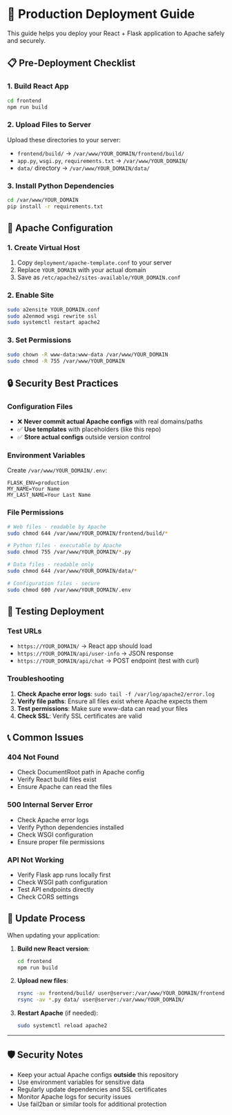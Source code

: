 # 🚀 Production Deployment Guide

This guide helps you deploy your React + Flask application to Apache safely and securely.

## 📋 **Pre-Deployment Checklist**

### **1. Build React App**
```bash
cd frontend
npm run build
```

### **2. Upload Files to Server**
Upload these directories to your server:
- `frontend/build/` → `/var/www/YOUR_DOMAIN/frontend/build/`
- `app.py`, `wsgi.py`, `requirements.txt` → `/var/www/YOUR_DOMAIN/`
- `data/` directory → `/var/www/YOUR_DOMAIN/data/`

### **3. Install Python Dependencies**
```bash
cd /var/www/YOUR_DOMAIN
pip install -r requirements.txt
```

## 🔧 **Apache Configuration**

### **1. Create Virtual Host**
1. Copy `deployment/apache-template.conf` to your server
2. Replace `YOUR_DOMAIN` with your actual domain
3. Save as `/etc/apache2/sites-available/YOUR_DOMAIN.conf`

### **2. Enable Site**
```bash
sudo a2ensite YOUR_DOMAIN.conf
sudo a2enmod wsgi rewrite ssl
sudo systemctl restart apache2
```

### **3. Set Permissions**
```bash
sudo chown -R www-data:www-data /var/www/YOUR_DOMAIN
sudo chmod -R 755 /var/www/YOUR_DOMAIN
```

## 🔒 **Security Best Practices**

### **Configuration Files**
- ❌ **Never commit actual Apache configs** with real domains/paths
- ✅ **Use templates** with placeholders (like this repo)
- ✅ **Store actual configs** outside version control

### **Environment Variables**
Create `/var/www/YOUR_DOMAIN/.env`:
```
FLASK_ENV=production
MY_NAME=Your Name
MY_LAST_NAME=Your Last Name
```

### **File Permissions**
```bash
# Web files - readable by Apache
sudo chmod 644 /var/www/YOUR_DOMAIN/frontend/build/*

# Python files - executable by Apache
sudo chmod 755 /var/www/YOUR_DOMAIN/*.py

# Data files - readable only
sudo chmod 644 /var/www/YOUR_DOMAIN/data/*

# Configuration files - secure
sudo chmod 600 /var/www/YOUR_DOMAIN/.env
```

## 🧪 **Testing Deployment**

### **Test URLs**
- `https://YOUR_DOMAIN/` → React app should load
- `https://YOUR_DOMAIN/api/user-info` → JSON response
- `https://YOUR_DOMAIN/api/chat` → POST endpoint (test with curl)

### **Troubleshooting**
1. **Check Apache error logs**: `sudo tail -f /var/log/apache2/error.log`
2. **Verify file paths**: Ensure all files exist where Apache expects them
3. **Test permissions**: Make sure www-data can read your files
4. **Check SSL**: Verify SSL certificates are valid

## 📞 **Common Issues**

### **404 Not Found**
- Check DocumentRoot path in Apache config
- Verify React build files exist
- Ensure Apache can read the files

### **500 Internal Server Error**
- Check Apache error logs
- Verify Python dependencies installed
- Check WSGI configuration
- Ensure proper file permissions

### **API Not Working**
- Verify Flask app runs locally first
- Check WSGI path configuration
- Test API endpoints directly
- Check CORS settings

## 🔄 **Update Process**

When updating your application:

1. **Build new React version**:
   ```bash
   cd frontend
   npm run build
   ```

2. **Upload new files**:
   ```bash
   rsync -av frontend/build/ user@server:/var/www/YOUR_DOMAIN/frontend/build/
   rsync -av *.py data/ user@server:/var/www/YOUR_DOMAIN/
   ```

3. **Restart Apache** (if needed):
   ```bash
   sudo systemctl reload apache2
   ```

---

## 🛡️ **Security Notes**

- Keep your actual Apache configs **outside** this repository
- Use environment variables for sensitive data
- Regularly update dependencies and SSL certificates
- Monitor Apache logs for security issues
- Use fail2ban or similar tools for additional protection 